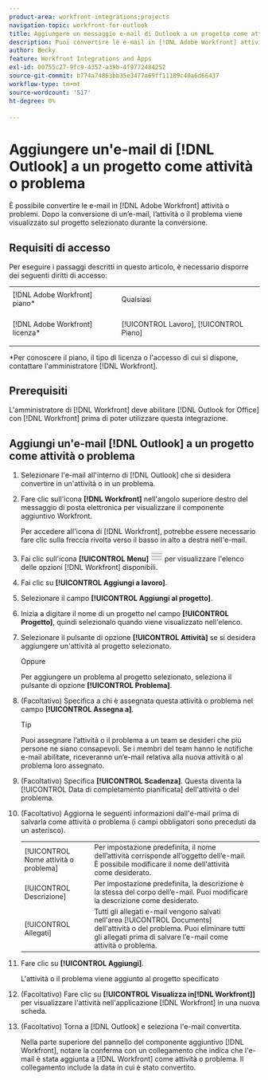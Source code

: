 ```yaml
---
product-area: workfront-integrations;projects
navigation-topic: workfront-for-outlook
title: Aggiungere un messaggio e-mail di Outlook a un progetto come attività o problema
description: Puoi convertire le e-mail in [!DNL Adobe Workfront] attività o problemi. Dopo la conversione di un’e-mail, l’attività o il problema viene visualizzato sul progetto selezionato durante la conversione.
author: Becky
feature: Workfront Integrations and Apps
exl-id: 00755c27-9fc9-4357-a39b-4f9772484252
source-git-commit: b774a74863bb35e3477a69ff11189c40a6d66437
workflow-type: tm+mt
source-wordcount: '517'
ht-degree: 0%

---
```


# Aggiungere un&#39;e-mail di [!DNL Outlook] a un progetto come attività o problema

È possibile convertire le e-mail in [!DNL Adobe Workfront] attività o problemi. Dopo la conversione di un’e-mail, l’attività o il problema viene visualizzato sul progetto selezionato durante la conversione.

## Requisiti di accesso

Per eseguire i passaggi descritti in questo articolo, è necessario disporre dei seguenti diritti di accesso:

<table style="table-layout:auto"> 
 <col> 
 <col> 
 <tbody> 
  <tr> 
   <td role="rowheader">[!DNL Adobe Workfront] piano*</td> 
   <td> <p>Qualsiasi</p> </td> 
  </tr> 
  <tr> 
   <td role="rowheader">[!DNL Adobe Workfront] licenza*</td> 
   <td> <p>[!UICONTROL Lavoro], [!UICONTROL Piano]</p> </td> 
  </tr> 
 </tbody> 
</table>

&#42;Per conoscere il piano, il tipo di licenza o l&#39;accesso di cui si dispone, contattare l&#39;amministratore [!DNL Workfront].

## Prerequisiti

L&#39;amministratore di [!DNL Workfront] deve abilitare [!DNL Outlook for Office] con [!DNL Workfront] prima di poter utilizzare questa integrazione.

## Aggiungi un&#39;e-mail [!DNL Outlook] a un progetto come attività o problema

1. Selezionare l&#39;e-mail all&#39;interno di [!DNL Outlook] che si desidera convertire in un&#39;attività o in un problema.
1. Fare clic sull&#39;icona **[!DNL Workfront]** nell&#39;angolo superiore destro del messaggio di posta elettronica per visualizzare il componente aggiuntivo Workfront.

   Per accedere all&#39;icona di [!DNL Workfront], potrebbe essere necessario fare clic sulla freccia rivolta verso il basso in alto a destra nell&#39;e-mail.

1. Fai clic sull&#39;icona **[!UICONTROL Menu]** ![o365_addin_menu_icon.png](assets/o365-addin-menu2-icon.png) per visualizzare l&#39;elenco delle opzioni [!DNL Workfront] disponibili.



1. Fai clic su **[!UICONTROL Aggiungi a lavoro]**.

1. Selezionare il campo **[!UICONTROL Aggiungi al progetto]**.
1. Inizia a digitare il nome di un progetto nel campo **[!UICONTROL Progetto]**, quindi selezionalo quando viene visualizzato nell&#39;elenco.
1. Selezionare il pulsante di opzione **[!UICONTROL Attività]** se si desidera aggiungere un&#39;attività al progetto selezionato.

   Oppure

   Per aggiungere un problema al progetto selezionato, seleziona il pulsante di opzione **[!UICONTROL Problema]**.

1. (Facoltativo) Specifica a chi è assegnata questa attività o problema nel campo **[!UICONTROL Assegna a]**.

   >[!TIP]
   >
   >Puoi assegnare l’attività o il problema a un team se desideri che più persone ne siano consapevoli. Se i membri del team hanno le notifiche e-mail abilitate, riceveranno un’e-mail relativa alla nuova attività o al problema loro assegnato.


1. (Facoltativo) Specifica **[!UICONTROL Scadenza]**. Questa diventa la [!UICONTROL Data di completamento pianificata] dell&#39;attività o del problema.
1. (Facoltativo) Aggiorna le seguenti informazioni dall&#39;e-mail prima di salvarla come attività o problema (i campi obbligatori sono preceduti da un asterisco).

   <table style="table-layout:auto">
      <tr>
        <td>[!UICONTROL Nome attività o problema]</td>
        <td>Per impostazione predefinita, il nome dell’attività corrisponde all’oggetto dell’e-mail. È possibile modificare il nome dell'attività come desiderato.</td>
        <td></td>
      </tr>
      <tr>
        <td>[!UICONTROL Descrizione]</td>
        <td>Per impostazione predefinita, la descrizione è la stessa del corpo dell’e-mail. Puoi modificare la descrizione come desiderato.</td>
      </tr>
      <tr>
        <td>[!UICONTROL Allegati]</td>
        <td>Tutti gli allegati e-mail vengono salvati nell'area [!UICONTROL Documents] dell'attività o del problema. Puoi eliminare tutti gli allegati prima di salvare l’e-mail come attività o problema.</td>
      </tr>
   </table>

1. Fare clic su **[!UICONTROL Aggiungi]**.

   L&#39;attività o il problema viene aggiunto al progetto specificato

1. (Facoltativo) Fare clic su **[!UICONTROL Visualizza in[!DNL Workfront]]** per visualizzare l&#39;attività nell&#39;applicazione [!DNL Workfront] in una nuova scheda.

1. (Facoltativo) Torna a [!DNL Outlook] e seleziona l&#39;e-mail convertita.

   Nella parte superiore del pannello del componente aggiuntivo [!DNL Workfront], notare la conferma con un collegamento che indica che l&#39;e-mail è stata aggiunta a [!DNL Workfront] come attività o problema. Il collegamento include la data in cui è stato convertito.



